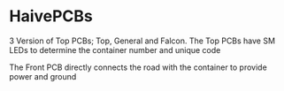 # HaivePCBs

3 Version of Top PCBs; Top, General and Falcon. The Top PCBs have SM LEDs to determine the container number and unique code

The Front PCB directly connects the road with the container to provide power and ground
